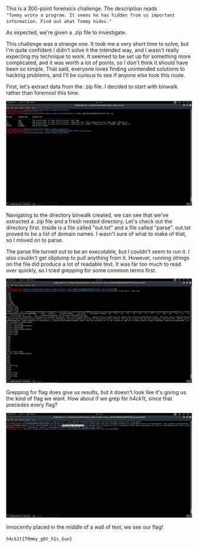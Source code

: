 This is a 300-point forensics challenge. The description reads
<br>
`"Tommy wrote a program. It seems he has hidden from us important information. Find out what Tommy hides."`

As expected, we're given a .zip file to investigate.

This challenge was a strange one. It took me a very short time to solve, but I'm quite confident I didn't solve it the intended way, and I wasn't really expecting my technique to work. It seemed to be set up for something more complicated, and it was worth a lot of points, so I don't think it should have been so simple. That said, everyone loves finding unintended solutions to hacking problems, and I'll be curious to see if anyone else took this route.

First, let's extract data from the .zip file. I decided to start with binwalk rather than foremost this time.

![alt text](https://github.com/JosiahPierce/writeups/blob/master/images/h4ck1t_canada_forensics1.png "Extracting files")

Navigating to the directory binwalk created, we can see that we've extracted a .zip file and a fresh nested directory. Let's check out the directory first. Inside is a file called "out.txt" and a file called "parse". out.txt proved to be a list of domain names. I wasn't sure of what to make of that, so I moved on to parse.

The parse file turned out to be an executable, but I couldn't seem to run it. I also couldn't get objdump to pull anything from it. However, running strings on the file did produce a lot of readable text. It was far too much to read over quickly, so I tried grepping for some common terms first. 

![alt text](https://github.com/JosiahPierce/writeups/blob/master/images/h4ck1t_canada_forensics2.png "Flag grep")

Grepping for flag does give us results, but it doesn't look like it's giving us the kind of flag we want. How about if we grep for h4ck1t, since that precedes every flag?

![alt text](https://github.com/JosiahPierce/writeups/blob/master/images/h4ck1t_canada_forensics3.png "Flag")

Innocently placed in the middle of a wall of text, we see our flag! 

`h4ck1t{T0mmy_g0t_h1s_Gun}`
